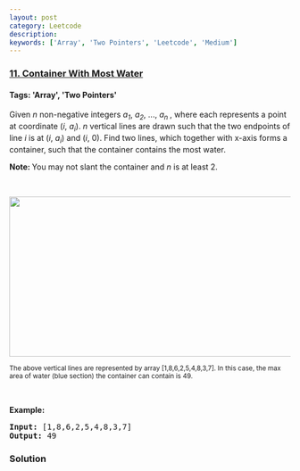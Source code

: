 ```yaml
---
layout: post
category: Leetcode
description: 
keywords: ['Array', 'Two Pointers', 'Leetcode', 'Medium']
---
```

### [11. Container With Most Water](https://leetcode.com/problems/container-with-most-water)

#### Tags: 'Array', 'Two Pointers'

<div class="content__u3I1 question-content__JfgR"><div><p>Given <i>n</i> non-negative integers <i>a<sub>1</sub></i>, <i>a<sub>2</sub></i>, ..., <i>a<sub>n </sub></i>, where each represents a point at coordinate (<i>i</i>, <i>a<sub>i</sub></i>). <i>n</i> vertical lines are drawn such that the two endpoints of line <i>i</i> is at (<i>i</i>, <i>a<sub>i</sub></i>) and (<i>i</i>, 0). Find two lines, which together with x-axis forms a container, such that the container contains the most water.</p>
<p><strong>Note: </strong>You may not slant the container and <i>n</i> is at least 2.</p>
<p> </p>
<p><img alt="" src="https://s3-lc-upload.s3.amazonaws.com/uploads/2018/07/17/question_11.jpg" style="width: 600px; height: 287px;"/></p>
<p><small>The above vertical lines are represented by array [1,8,6,2,5,4,8,3,7]. In this case, the max area of water (blue section) the container can contain is 49. </small></p>
<p> </p>
<p><strong>Example:</strong></p>
<pre><strong>Input:</strong> [1,8,6,2,5,4,8,3,7]
<strong>Output:</strong> 49</pre>
</div></div>

### Solution

